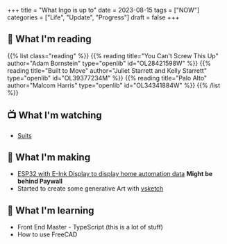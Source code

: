 +++
title = "What Ingo is up to"
date = 2023-08-15
tags = ["NOW"]
categories = ["Life", "Update", "Progress"]
draft = false
+++

## 📖 What I'm reading

{{% list class="reading" %}}
{{% reading title="You Can't Screw This Up" author="Adam Bornstein" type="openlib" id="OL28421598W" %}}
{{% reading title="Built to Move" author="Juliet Starrett and Kelly Starrett" type="openlib" id="OL39377234M" %}}
{{% reading title="Palo Alto" author="Malcom Harris" type="openlib" id="OL34341884W" %}}
{{% /list %}}

## 📺 What I'm watching

- [Suits](https://www.netflix.com/title/70195800)

## 🧰 What I'm making

- [ESP32 with E-Ink Display to display home automation data](https://www.heise.de/ratgeber/Bastel-Projekt-mit-ESP32-E-Ink-Display-fuers-Smarthome-9061325.html?seite=all) **Might be behind Paywall**
- Started to create some generative Art with [vsketch](https://vsketch.readthedocs.io/en/latest/)

## 🔬 What I'm learning

- Front End Master - TypeScript (this is a lot of stuff)
- How to use FreeCAD